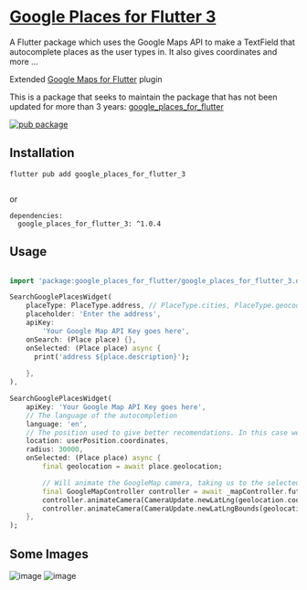 # [Google Places for Flutter 3](https://pub.dev/packages/google_places_for_flutter_3)

A Flutter package which uses the Google Maps API to make a TextField that autocomplete places as the user types in.
It also gives coordinates and more ...

Extended [Google Maps for Flutter](https://pub.dev/packages/google_maps_flutter) plugin

This is a package that seeks to maintain the package that has not been updated for more than 3 years: [google_places_for_flutter](https://pub.dev/packages/google_places_for_flutter)

[![pub package](https://img.shields.io/pub/v/google_places_for_flutter_3.svg)](https://pub.dev/packages/google_places_for_flutter_3)


## Installation

``` 
flutter pub add google_places_for_flutter_3
 
```

or


```
dependencies:
  google_places_for_flutter_3: ^1.0.4

```

## Usage

```dart

import 'package:google_places_for_flutter/google_places_for_flutter_3.dart';

SearchGooglePlacesWidget(
    placeType: PlaceType.address, // PlaceType.cities, PlaceType.geocode, PlaceType.region etc
    placeholder: 'Enter the address',
    apiKey:
        'Your Google Map API Key goes here',
    onSearch: (Place place) {},
    onSelected: (Place place) async {
      print('address ${place.description}');
      
    },
),
```

```dart
SearchGooglePlacesWidget(
    apiKey: 'Your Google Map API Key goes here',
    // The language of the autocompletion
    language: 'en',
    // The position used to give better recomendations. In this case we are using the user position
    location: userPosition.coordinates,
    radius: 30000,
    onSelected: (Place place) async {
        final geolocation = await place.geolocation;

        // Will animate the GoogleMap camera, taking us to the selected position with an appropriate zoom
        final GoogleMapController controller = await _mapController.future;
        controller.animateCamera(CameraUpdate.newLatLng(geolocation.coordinates));
        controller.animateCamera(CameraUpdate.newLatLngBounds(geolocation.bounds, 0));
    },
);
```

## Some Images
![image](https://github.com/StormShadonw/google_places_for_flutter_3/assets/20448268/46c5c0bd-983e-4657-b17e-99c50378aadb)
![image](https://github.com/StormShadonw/google_places_for_flutter_3/assets/20448268/b537cb4f-d839-4c62-a1bd-6256827de351)

